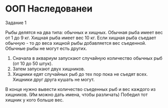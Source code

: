 # ООП Наследованеи
Задание 1

Рыбы делятся на два типа: обычных и хищных.
Обычная рыба имеет вес от 1 до 9 кг.
Хищная рыба имеет вес 10 кг.
Если хищная рыба съедает обычную - то до веса хищной рыбы добавляется вес съеденной.
Обычные рыбы не могут есть других.


1) Сначала в аквариум запускают случайную количество обычных рыб (от 10 до 50 штук).
2) Затем запускают двух хищников.
3) Хищники едят случайных рыб до тех пор пока не съедят всех. Хищники друг друга кушать не могут.


В конце нужно вывести количество съеденных рыб и вес каждого из хищников. (Им можно дать имена, чтобы различать)
Победил тот хищник у кого больше вес.
